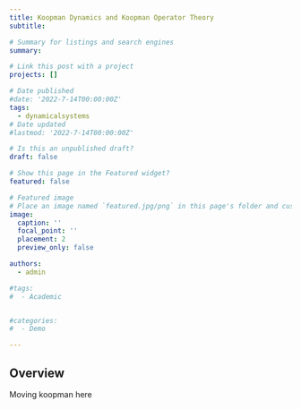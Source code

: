 ```yaml
---
title: Koopman Dynamics and Koopman Operator Theory
subtitle: 

# Summary for listings and search engines
summary: 

# Link this post with a project
projects: []

# Date published
#date: '2022-7-14T00:00:00Z'
tags:
  - dynamicalsystems
# Date updated
#lastmod: '2022-7-14T00:00:00Z'

# Is this an unpublished draft?
draft: false

# Show this page in the Featured widget?
featured: false

# Featured image
# Place an image named `featured.jpg/png` in this page's folder and customize its options here.
image:
  caption: ''
  focal_point: ''
  placement: 2
  preview_only: false

authors:
  - admin

#tags:
#  - Academic


#categories:
#  - Demo

---
```


## Overview

Moving koopman here
